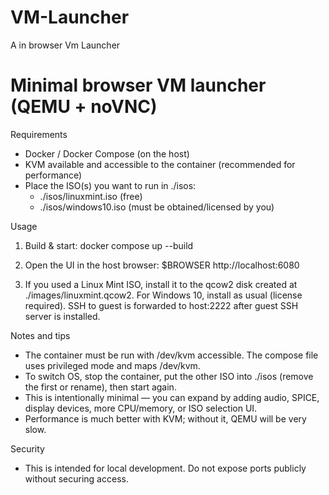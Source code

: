 # VM-Launcher
A in browser Vm Launcher 

Minimal browser VM launcher (QEMU + noVNC)
=========================================

Requirements
- Docker / Docker Compose (on the host)
- KVM available and accessible to the container (recommended for performance)
- Place the ISO(s) you want to run in ./isos:
  - ./isos/linuxmint.iso  (free)
  - ./isos/windows10.iso  (must be obtained/licensed by you)

Usage
1. Build & start:
   docker compose up --build

2. Open the UI in the host browser:
   $BROWSER http://localhost:6080

3. If you used a Linux Mint ISO, install it to the qcow2 disk created at ./images/linuxmint.qcow2.
   For Windows 10, install as usual (license required). SSH to guest is forwarded to host:2222 after guest SSH server is installed.

Notes and tips
- The container must be run with /dev/kvm accessible. The compose file uses privileged mode and maps /dev/kvm.
- To switch OS, stop the container, put the other ISO into ./isos (remove the first or rename), then start again.
- This is intentionally minimal — you can expand by adding audio, SPICE, display devices, more CPU/memory, or ISO selection UI.
- Performance is much better with KVM; without it, QEMU will be very slow.

Security
- This is intended for local development. Do not expose ports publicly without securing access.
